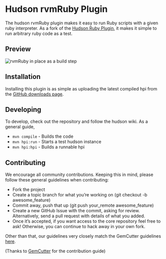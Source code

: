 # Hudson rvmRuby Plugin

The hudson rvmRuby plugin makes it easy to run Ruby scripts with a given
ruby interpreter. As a fork of the [Hudson Ruby Plugin](http://wiki.hudson-ci.org/display/HUDSON/Ruby+Plugin),
it makes it simple to run arbitrary ruby code as a test.

## Preview

![rvmRuby in place as a build step](http://img.skitch.com/20100816-9d1nptbdxcsbie6aq7wgnsrft.jpg)

## Installation

Installing this plugin is as simple as uploading the latest compiled
hpi from the [GitHub downloads page](http://github.com/Sutto/hudson-rvmRuby-plugin/downloads).

## Developing

To develop, check out the repository and follow the hudson wiki.
As a general guide,

* `mvn compile` - Builds the code
* `mvn hpi:run` - Starts a test hudson instance
* `mvn hpi:hpi` - Builds a runnable hpi

## Contributing

We encourage all community contributions. Keeping this in mind, please follow these general guidelines when contributing:

* Fork the project
* Create a topic branch for what you’re working on (git checkout -b awesome_feature)
* Commit away, push that up (git push your\_remote awesome\_feature)
* Create a new GitHub Issue with the commit, asking for review. Alternatively, send a pull request with details of what you added.
* Once it’s accepted, if you want access to the core repository feel free to ask! Otherwise, you can continue to hack away in your own fork.

Other than that, our guidelines very closely match the GemCutter guidelines [here](http://wiki.github.com/qrush/gemcutter/contribution-guidelines).

(Thanks to [GemCutter](http://wiki.github.com/qrush/gemcutter/) for the contribution guide)


